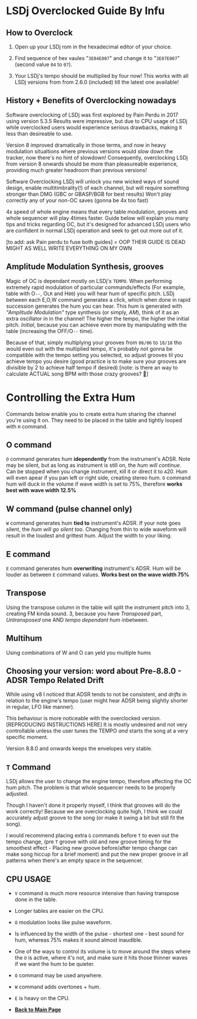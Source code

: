 # LSDj Overclocked Guide By Infu

## How to Overclock

1. Open up your LSDj rom in the hexadecimal editor of your choice.

2. Find sequence of hex vaules "`3E04E007`" and change it to "`3E07E007`" (second value `04` to `07`).

3. Your LSDj's tempo should be multiplied by four now! This works with all LSDj versions from from 2.6.0 (included) till the latest one available!

## History + Benefits of Overclocking nowadays

Software overclocking of LSDj was first explored by Pain Perdu in 2017 using version 5.3.5 Results were impressive, but due to CPU usage of LSDj while overclocked users would experience serious drawbacks, making it less than desireable to use.

Version 8 improved dramatically in those terms, and now in heavy modulation situaltions where previous versions would slow down the tracker, now there's no hint of slowdown!
Consequently, overclocking LSDj from version 8 onwards should be more than pleasureable experience, providing much greater headroom than previous versions!

Software Overclocking LSDj will
unlock you new wicked ways of sound design,
enable multitimbrality(!) of each channel,
but
will require something stronger than DMG (GBC or GBASP/BGB for best results)
Won't play correctly any of your non-OC saves (gonna be 4x too fast)

4x speed of whole engine means that every table modulation, grooves and whole sequencer will play 4times faster. Guide below will explain you many tips and tricks regarding OC, but it's designed for advanced LSDj users who are confident in normal LSDj operation and seek to get out more out of it.

[to add: ask Pain perdu to fuse both guides] = OOP THEIR GUIDE IS DEAD MIGHT AS WELL WRITE EVERYTHING ON MY OWN

## Amplitude Modulation Synthesis, grooves

Magic of OC is dependant mostly on LSDj's `TEMPO`. When performing extremely rapid modulation of particular commands/effects (For example, table with O`--`, O`LR` and H`00`) you will hear hum of specific pitch. LSDj between each E,O,W command generates a click, which when done in rapid succession generates the hum you can hear. This hum is generated with *"Amplitude Modulation"* type synthesis (or simply, *AM*), think of it as an extra oscillator in in the channel! The higher the tempo, the higher the initial pitch. *Initial*, because you can achieve even more by manipulating with the table (increasing the OFF/O`--` time). 

Because of that, simply multiplying your grooves from `06/06` to `18/18` tho would even out with the multiplied tempo, it's probably not gonna be compatible with the tempo setting you selected, so adjust grooves til you achieve tempo you desire (good practice is to make sure your grooves are divisible by 2 to achieve half tempo if desired)
[note: is there an way to calculate ACTUAL song BPM with those crazy grooves? :thinking:]

# Controlling the Extra Hum

Commands below enable you to create extra hum sharing the channel you're using it on. They need to be placed in the table and tightly looped with `H` command. 

## O command

`O` command generates hum **idependently** from the instrument's ADSR. Note may be silent, but as long as instrument is still on, the *hum will continue*. Can be stopped when you change instrument, `K`ill it or direct it to `A`20.
Hum will even apear if you pan left or right side, creating stereo hum.
`O` command hum will duck in the volume if wave width is set to 75%, therefore **works best with wave width 12.5%**

## W command (pulse channel only)

`W` command generates hum **tied to** instrument's ADSR. If your note goes silent, the *hum will go silent too*.
Changing from thin to wide waveform will result in the loudest and grittest hum. Adjust the width to your liking.

## E command

`E` command generates hum **overwriting** instrument's ADSR. Hum will be louder as  between `E` command values. **Works best on the wave width 75%**

## Transpose

Using the transpose column in the table will split the instrument pitch into 3, creating FM kinda sound. 3, because you have *Transposed* part, *Untransposed* one AND *tempo dependant hum* inbetween.

## Multihum

Using combinations of W and O can yeld you multiple hums

## Choosing your version: word about Pre-8.8.0 - ADSR Tempo Related Drift

While using v8 I noticed that ADSR tends to not be consistent, and *drifts* in relation to the engine's tempo (user might hear ADSR being slightly shorter in regular, LFO like manner).

This behaviour is more noticeable with the overclocked version.
[REPRODUCING INSTRUCTIONS HERE]
It is mostly undesired and not very controllable unless the user tunes the TEMPO *and* starts the song at a very specific moment.

Version 8.8.0 and onwards keeps the envelopes very stable.

## `T` Command

LSDj allows the user to change the engine tempo, therefore affecting the OC hum pitch.
The problem is that whole sequencer needs to be properly adjusted.

Though I haven't done it properly myself, I think that grooves will do the work correctly!
Because we are overclocking quite high, I think we could accurately adjust groove to the song (or make it swing a bit but still fit the song).

I would recommend placing extra `G` commands before `T` to even out the tempo change,
(pre `T` groove with old and new groove timing for the smoothest effect - Placing new groove before/after tempo change can make song hiccup for a brief moment)
and put the new proper groove in all patterns when there's an empty space in the sequencer.

## CPU USAGE

* `V` command is much more resource intensive than having transpose done in the table.
* Longer tables are easier on the CPU.
* `O` modulation looks like pulse waveform.
* Is influenced by the width of the pulse - shortest one - best sound for hum, whereas 75% makes it sound almost inaudible.
* One of the ways to control its volume is to move around the steps where the `O` is active, where it's not, and make sure it hits those thinner waves if we want the hum to be quieter.
* `O` command may be used anywhere.
* `W` command adds overtones + hum.
* `E` is heavy on the CPU.


* **[Back to Main Page](/README.md)**
